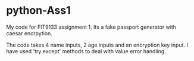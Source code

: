 # python-Ass1
My code for FIT9133 assignment 1. Its a fake passport generator with caesar encrpytion. 

The code takes 4 name inputs, 2 age inputs and an encryption key input. I have used 'try except' methods to deal with value error handling. 
